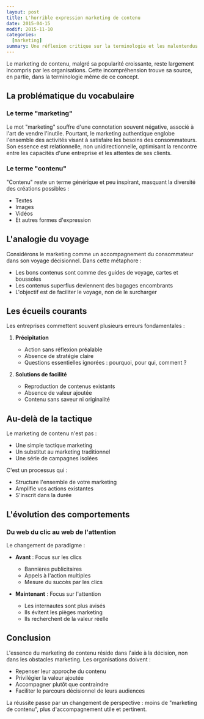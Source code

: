 ```yaml
---
layout: post
title: L'horrible expression marketing de contenu
date: 2015-04-15
modif: 2015-11-10
categories:
  [marketing]
summary: Une réflexion critique sur la terminologie et les malentendus du marketing de contenu dans les organisations.
---
```


Le marketing de contenu, malgré sa popularité croissante, reste largement incompris par les organisations. Cette incompréhension trouve sa source, en partie, dans la terminologie même de ce concept.

## La problématique du vocabulaire

### Le terme "marketing"

Le mot "marketing" souffre d'une connotation souvent négative, associé à l'art de vendre l'inutile. Pourtant, le marketing authentique englobe l'ensemble des activités visant à satisfaire les besoins des consommateurs. Son essence est relationnelle, non unidirectionnelle, optimisant la rencontre entre les capacités d'une entreprise et les attentes de ses clients.

### Le terme "contenu"

"Contenu" reste un terme générique et peu inspirant, masquant la diversité des créations possibles :

- Textes
- Images
- Vidéos
- Et autres formes d'expression

## L'analogie du voyage

Considérons le marketing comme un accompagnement du consommateur dans son voyage décisionnel. Dans cette métaphore :

- Les bons contenus sont comme des guides de voyage, cartes et boussoles
- Les contenus superflus deviennent des bagages encombrants
- L'objectif est de faciliter le voyage, non de le surcharger

## Les écueils courants

Les entreprises commettent souvent plusieurs erreurs fondamentales :

1. **Précipitation**

   - Action sans réflexion préalable
   - Absence de stratégie claire
   - Questions essentielles ignorées : pourquoi, pour qui, comment ?

2. **Solutions de facilité**
   - Reproduction de contenus existants
   - Absence de valeur ajoutée
   - Contenu sans saveur ni originalité

## Au-delà de la tactique

Le marketing de contenu n'est pas :

- Une simple tactique marketing
- Un substitut au marketing traditionnel
- Une série de campagnes isolées

C'est un processus qui :

- Structure l'ensemble de votre marketing
- Amplifie vos actions existantes
- S'inscrit dans la durée

## L'évolution des comportements

### Du web du clic au web de l'attention

Le changement de paradigme :

- **Avant** : Focus sur les clics

  - Bannières publicitaires
  - Appels à l'action multiples
  - Mesure du succès par les clics

- **Maintenant** : Focus sur l'attention
  - Les internautes sont plus avisés
  - Ils évitent les pièges marketing
  - Ils recherchent de la valeur réelle

## Conclusion

L'essence du marketing de contenu réside dans l'aide à la décision, non dans les obstacles marketing. Les organisations doivent :

- Repenser leur approche du contenu
- Privilégier la valeur ajoutée
- Accompagner plutôt que contraindre
- Faciliter le parcours décisionnel de leurs audiences

La réussite passe par un changement de perspective : moins de "marketing de contenu", plus d'accompagnement utile et pertinent.
